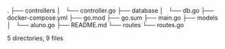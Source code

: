 .
├── controllers
│   └── controller.go
├── database
│   └── db.go
├── docker-compose.yml
├── go.mod
├── go.sum
├── main.go
├── models
│   └── aluno.go
├── README.md
└── routes
    └── routes.go

5 directories, 9 files
